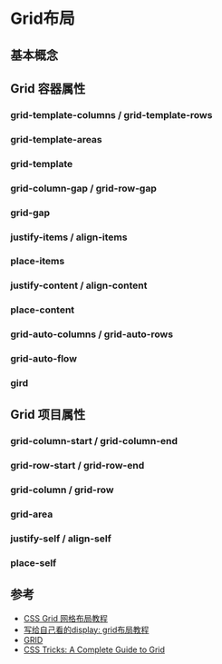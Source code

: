 # Grid布局

## 基本概念

## Grid 容器属性

### grid-template-columns / grid-template-rows

### grid-template-areas

### grid-template

### grid-column-gap / grid-row-gap

### grid-gap

### justify-items / align-items

### place-items

### justify-content / align-content

### place-content

### grid-auto-columns / grid-auto-rows

### grid-auto-flow

### gird

## Grid 项目属性

### grid-column-start / grid-column-end

### grid-row-start / grid-row-end

### grid-column / grid-row

### grid-area

### justify-self / align-self

### place-self

## 参考

+ [CSS Grid 网格布局教程](http://www.ruanyifeng.com/blog/2019/03/grid-layout-tutorial.html)
+ [写给自己看的display: grid布局教程](https://www.zhangxinxu.com/wordpress/2018/11/display-grid-css-css3/)
+ [GRID](https://grid.malven.co/)
+ [CSS Tricks: A Complete Guide to Grid](https://css-tricks.com/snippets/css/complete-guide-grid/)
